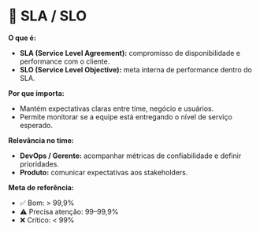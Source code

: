 # 📌 SLA / SLO

**O que é:**  
- **SLA (Service Level Agreement):** compromisso de disponibilidade e performance com o cliente.  
- **SLO (Service Level Objective):** meta interna de performance dentro do SLA.

**Por que importa:**  
- Mantém expectativas claras entre time, negócio e usuários.  
- Permite monitorar se a equipe está entregando o nível de serviço esperado.

**Relevância no time:**  
- **DevOps / Gerente:** acompanhar métricas de confiabilidade e definir prioridades.  
- **Produto:** comunicar expectativas aos stakeholders.

**Meta de referência:**  
- ✅ Bom: > 99,9%  
- ⚠️ Precisa atenção: 99–99,9%  
- ❌ Crítico: < 99%
